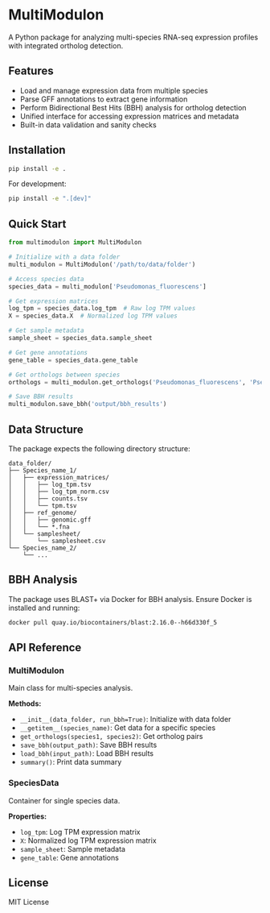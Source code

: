 # MultiModulon

A Python package for analyzing multi-species RNA-seq expression profiles with integrated ortholog detection.

## Features

- Load and manage expression data from multiple species
- Parse GFF annotations to extract gene information
- Perform Bidirectional Best Hits (BBH) analysis for ortholog detection
- Unified interface for accessing expression matrices and metadata
- Built-in data validation and sanity checks

## Installation

```bash
pip install -e .
```

For development:
```bash
pip install -e ".[dev]"
```

## Quick Start

```python
from multimodulon import MultiModulon

# Initialize with a data folder
multi_modulon = MultiModulon('/path/to/data/folder')

# Access species data
species_data = multi_modulon['Pseudomonas_fluorescens']

# Get expression matrices
log_tpm = species_data.log_tpm  # Raw log TPM values
X = species_data.X  # Normalized log TPM values

# Get sample metadata
sample_sheet = species_data.sample_sheet

# Get gene annotations
gene_table = species_data.gene_table

# Get orthologs between species
orthologs = multi_modulon.get_orthologs('Pseudomonas_fluorescens', 'Pseudomonas_putida')

# Save BBH results
multi_modulon.save_bbh('output/bbh_results')
```

## Data Structure

The package expects the following directory structure:

```
data_folder/
├── Species_name_1/
│   ├── expression_matrices/
│   │   ├── log_tpm.tsv
│   │   ├── log_tpm_norm.csv
│   │   ├── counts.tsv
│   │   └── tpm.tsv
│   ├── ref_genome/
│   │   ├── genomic.gff
│   │   └── *.fna
│   └── samplesheet/
│       └── samplesheet.csv
└── Species_name_2/
    └── ...
```

## BBH Analysis

The package uses BLAST+ via Docker for BBH analysis. Ensure Docker is installed and running:

```bash
docker pull quay.io/biocontainers/blast:2.16.0--h66d330f_5
```

## API Reference

### MultiModulon

Main class for multi-species analysis.

**Methods:**
- `__init__(data_folder, run_bbh=True)`: Initialize with data folder
- `__getitem__(species_name)`: Get data for a specific species
- `get_orthologs(species1, species2)`: Get ortholog pairs
- `save_bbh(output_path)`: Save BBH results
- `load_bbh(input_path)`: Load BBH results
- `summary()`: Print data summary

### SpeciesData

Container for single species data.

**Properties:**
- `log_tpm`: Log TPM expression matrix
- `X`: Normalized log TPM expression matrix
- `sample_sheet`: Sample metadata
- `gene_table`: Gene annotations

## License

MIT License